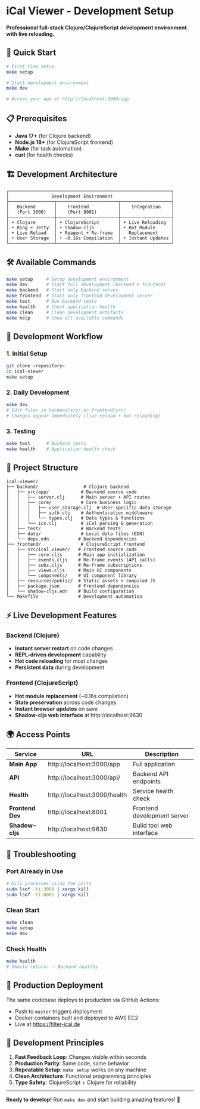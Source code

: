 # iCal Viewer - Development Setup

**Professional full-stack Clojure/ClojureScript development environment with live reloading.**

## 🚀 Quick Start

```bash
# First time setup
make setup

# Start development environment
make dev

# Access your app at http://localhost:3000/app
```

## 📋 Prerequisites

- **Java 17+** (for Clojure backend)
- **Node.js 18+** (for ClojureScript frontend)
- **Make** (for task automation)
- **curl** (for health checks)

## 🏗️ Development Architecture

```
┌─────────────────────────────────────────────────────────────┐
│                Development Environment                      │
├─────────────────┬───────────────────────┬───────────────────┤
│   Backend       │    Frontend           │    Integration    │
│   (Port 3000)   │    (Port 8001)        │                   │
├─────────────────┼───────────────────────┼───────────────────┤
│ • Clojure       │ • ClojureScript       │ • Live Reloading  │
│ • Ring + Jetty  │ • Shadow-cljs         │ • Hot Module      │
│ • Live Reload   │ • Reagent + Re-frame  │   Replacement     │
│ • User Storage  │ • ~0.16s Compilation  │ • Instant Updates │
└─────────────────┴───────────────────────┴───────────────────┘
```

## 🛠️ Available Commands

```bash
make setup     # Setup development environment
make dev       # Start full development (backend + frontend)
make backend   # Start only backend server
make frontend  # Start only frontend development server
make test      # Run backend tests
make health    # Check application health
make clean     # Clean development artifacts
make help      # Show all available commands
```

## 🔄 Development Workflow

### 1. Initial Setup
```bash
git clone <repository>
cd ical-viewer
make setup
```

### 2. Daily Development
```bash
make dev
# Edit files in backend/src/ or frontend/src/
# Changes appear immediately (live reload + hot reloading)
```

### 3. Testing
```bash
make test      # Backend tests
make health    # Application health check
```

## 📂 Project Structure

```
ical-viewer/
├── backend/                 # Clojure backend
│   ├── src/app/            # Backend source code
│   │   ├── server.clj      # Main server + API routes
│   │   ├── core/           # Core business logic
│   │   │   ├── user_storage.clj  # User-specific data storage
│   │   │   ├── auth.clj    # Authentication middleware
│   │   │   └── types.clj   # Data types & functions
│   │   └── ics.clj         # iCal parsing & generation
│   ├── test/               # Backend tests
│   ├── data/               # Local data files (EDN)
│   └── deps.edn           # Backend dependencies
├── frontend/               # ClojureScript frontend
│   ├── src/ical_viewer/   # Frontend source code
│   │   ├── core.cljs      # Main app initialization
│   │   ├── events.cljs    # Re-frame events (API calls)
│   │   ├── subs.cljs      # Re-frame subscriptions
│   │   ├── views.cljs     # Main UI components
│   │   └── components/    # UI component library
│   ├── resources/public/  # Static assets + compiled JS
│   ├── package.json       # Frontend dependencies
│   └── shadow-cljs.edn    # Build configuration
└── Makefile               # Development automation
```

## ⚡ Live Development Features

### Backend (Clojure)
- **Instant server restart** on code changes
- **REPL-driven development** capability
- **Hot code reloading** for most changes
- **Persistent data** during development

### Frontend (ClojureScript)
- **Hot module replacement** (~0.16s compilation)
- **State preservation** across code changes
- **Instant browser updates** on save
- **Shadow-cljs web interface** at http://localhost:9630

## 🌍 Access Points

| Service | URL | Description |
|---------|-----|-------------|
| **Main App** | http://localhost:3000/app | Full application |
| **API** | http://localhost:3000/api/ | Backend API endpoints |
| **Health** | http://localhost:3000/health | Service health check |
| **Frontend Dev** | http://localhost:8001 | Frontend development server |
| **Shadow-cljs** | http://localhost:9630 | Build tool web interface |

## 🔧 Troubleshooting

### Port Already in Use
```bash
# Kill processes using the ports
sudo lsof -ti:3000 | xargs kill
sudo lsof -ti:8001 | xargs kill
```

### Clean Start
```bash
make clean
make setup
make dev
```

### Check Health
```bash
make health
# Should return: ✅ Backend healthy
```

## 🚀 Production Deployment

The same codebase deploys to production via GitHub Actions:
- Push to `master` triggers deployment
- Docker containers built and deployed to AWS EC2
- Live at https://filter-ical.de

## 📝 Development Principles

1. **Fast Feedback Loop**: Changes visible within seconds
2. **Production Parity**: Same code, same behavior
3. **Repeatable Setup**: `make setup` works on any machine
4. **Clean Architecture**: Functional programming principles
5. **Type Safety**: ClojureScript + Clojure for reliability

---

**Ready to develop!** Run `make dev` and start building amazing features! 🎉